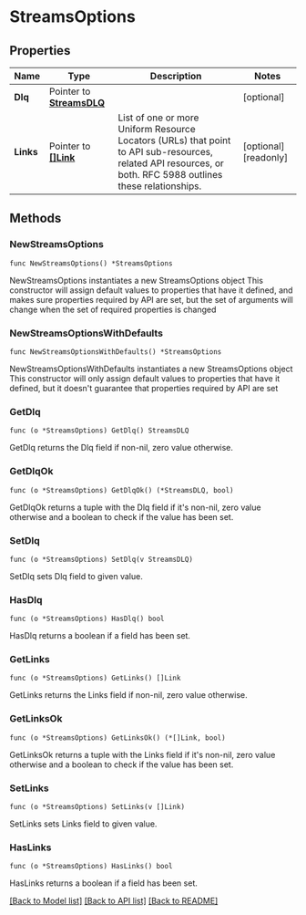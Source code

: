 # StreamsOptions

## Properties

Name | Type | Description | Notes
------------ | ------------- | ------------- | -------------
**Dlq** | Pointer to [**StreamsDLQ**](StreamsDLQ.md) |  | [optional] 
**Links** | Pointer to [**[]Link**](Link.md) | List of one or more Uniform Resource Locators (URLs) that point to API sub-resources, related API resources, or both. RFC 5988 outlines these relationships. | [optional] [readonly] 

## Methods

### NewStreamsOptions

`func NewStreamsOptions() *StreamsOptions`

NewStreamsOptions instantiates a new StreamsOptions object
This constructor will assign default values to properties that have it defined,
and makes sure properties required by API are set, but the set of arguments
will change when the set of required properties is changed

### NewStreamsOptionsWithDefaults

`func NewStreamsOptionsWithDefaults() *StreamsOptions`

NewStreamsOptionsWithDefaults instantiates a new StreamsOptions object
This constructor will only assign default values to properties that have it defined,
but it doesn't guarantee that properties required by API are set

### GetDlq

`func (o *StreamsOptions) GetDlq() StreamsDLQ`

GetDlq returns the Dlq field if non-nil, zero value otherwise.

### GetDlqOk

`func (o *StreamsOptions) GetDlqOk() (*StreamsDLQ, bool)`

GetDlqOk returns a tuple with the Dlq field if it's non-nil, zero value otherwise
and a boolean to check if the value has been set.

### SetDlq

`func (o *StreamsOptions) SetDlq(v StreamsDLQ)`

SetDlq sets Dlq field to given value.

### HasDlq

`func (o *StreamsOptions) HasDlq() bool`

HasDlq returns a boolean if a field has been set.
### GetLinks

`func (o *StreamsOptions) GetLinks() []Link`

GetLinks returns the Links field if non-nil, zero value otherwise.

### GetLinksOk

`func (o *StreamsOptions) GetLinksOk() (*[]Link, bool)`

GetLinksOk returns a tuple with the Links field if it's non-nil, zero value otherwise
and a boolean to check if the value has been set.

### SetLinks

`func (o *StreamsOptions) SetLinks(v []Link)`

SetLinks sets Links field to given value.

### HasLinks

`func (o *StreamsOptions) HasLinks() bool`

HasLinks returns a boolean if a field has been set.

[[Back to Model list]](../README.md#documentation-for-models) [[Back to API list]](../README.md#documentation-for-api-endpoints) [[Back to README]](../README.md)


